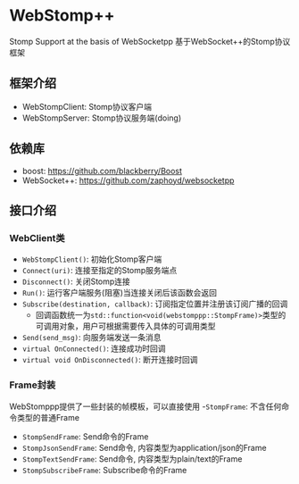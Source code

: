 # WebStomp++
Stomp Support at the basis of WebSocketpp
基于WebSocket++的Stomp协议框架

## 框架介绍
- WebStompClient: Stomp协议客户端
- WebStompServer: Stomp协议服务端(doing)

## 依赖库
- boost: https://github.com/blackberry/Boost
- WebSocket++: https://github.com/zaphoyd/websocketpp

## 接口介绍
### WebClient类
- `WebStompClient()`: 初始化Stomp客户端
- `Connect(uri)`: 连接至指定的Stomp服务端点
- `Disconnect()`: 关闭Stomp连接
- `Run()`: 运行客户端服务(阻塞)当连接关闭后该函数会返回
- `Subscribe(destination, callback)`: 订阅指定位置并注册该订阅广播的回调
  - 回调函数统一为`std::function<void(webstomppp::StompFrame)>`类型的可调用对象，用户可根据需要传入具体的可调用类型
- `Send(send_msg)`: 向服务端发送一条消息
- `virtual OnConnected()`: 连接成功时回调
- `virtual void OnDisconnected()`: 断开连接时回调

### Frame封装
WebStomppp提供了一些封装的帧模板，可以直接使用
-`StompFrame`: 不含任何命令类型的普通Frame
- `StompSendFrame`: Send命令的Frame
- `StompJsonSendFrame`: Send命令, 内容类型为application/json的Frame
- `StompTextSendFrame`: Send命令, 内容类型为plain/text的Frame
- `StompSubscribeFrame`: Subscribe命令的Frame